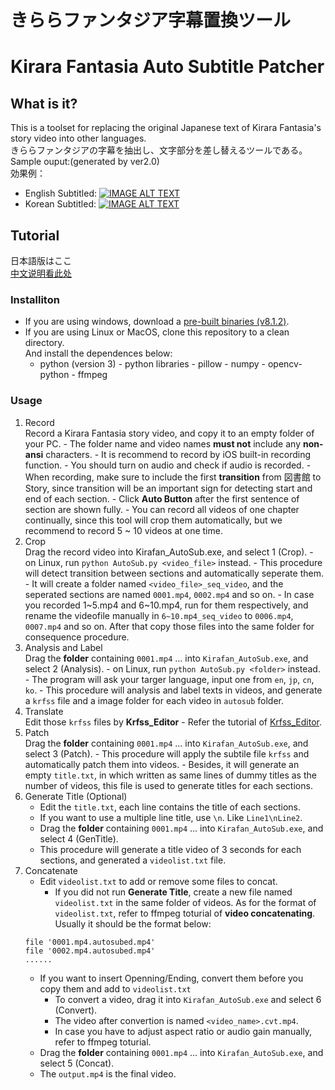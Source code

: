 # きららファンタジア字幕置換ツール

# Kirara Fantasia Auto Subtitle Patcher

## What is it?

This is a toolset for replacing the original Japanese text of Kirara Fantasia's story video into other languages.  
きららファンタジアの字幕を抽出し、文字部分を差し替えるツールである。  
Sample ouput:(generated by ver2.0)  
効果例：

- English Subtitled:
  [![IMAGE ALT TEXT](http://img.youtube.com/vi/Z8BytfESak0/0.jpg)](https://www.youtube.com/embed/Z8BytfESak0 "CameraMaster")
- Korean Subtitled:
  [![IMAGE ALT TEXT](http://img.youtube.com/vi/_6IlXAgpsEs/0.jpg)](https://www.youtube.com/embed/_6IlXAgpsEs "CameraMaster")

## Tutorial

日本語版はここ  
[中文说明看此处](https://github.com/kirafanautodec/Kirafan_AutoSub/blob/master/README_CN.md)

### Installiton

- If you are using windows, download a [pre-built binaries (v8.1.2)](https://drive.google.com/open?id=1ImrdeYRtKIfpD2_1o4TX6B7Vpn3jjijf).
- If you are using Linux or MacOS, clone this repository to a clean directory.  
  And install the dependences below:
  - python (version 3) - python libraries - pillow - numpy - opencv-python - ffmpeg

### Usage

1. Record  
   Record a Kirara Fantasia story video, and copy it to an empty folder of your PC. - The folder name and video names **must not** include any **non-ansi** characters. - It is recommend to record by iOS built-in recording function. - You should turn on audio and check if audio is recorded. - When recording, make sure to include the first **transition** from 図書館 to Story, since transition will be an important sign for detecting start and end of each section. - Click **Auto Button** after the first sentence of section are shown fully. - You can record all videos of one chapter continually, since this tool will crop them automatically, but we recommend to record 5 ~ 10 videos at one time.
1. Crop  
   Drag the record video into Kirafan_AutoSub.exe, and select 1 (Crop). - on Linux, run `python AutoSub.py <video_file>` instead. - This procedure will detect transition between sections and automatically seperate them. - It will create a folder named `<video_file>_seq_video`, and the seperated sections are named `0001.mp4`, `0002.mp4` and so on. - In case you recorded 1~5.mp4 and 6~10.mp4, run for them respectively, and rename the videofile manually in `6~10.mp4_seq_video` to `0006.mp4`, `0007.mp4` and so on. After that copy those files into the same folder for consequence procedure.
1. Analysis and Label  
   Drag the **folder** containing `0001.mp4` ... into `Kirafan_AutoSub.exe`, and select 2 (Analysis). - on Linux, run `python AutoSub.py <folder>` instead. - The program will ask your targer language, input one from `en`, `jp`, `cn`, `ko`. - This procedure will analysis and label texts in videos, and generate a `krfss` file and a image folder for each video in `autosub` folder.
1. Translate  
   Edit those `krfss` files by **Krfss_Editor** - Refer the tutorial of [Krfss_Editor](https://github.com/kirafanautodec/Krfss_Editor).
1. Patch  
   Drag the **folder** containing `0001.mp4` ... into `Kirafan_AutoSub.exe`, and select 3 (Patch). - This procedure will apply the subtile file `krfss` and automatically patch them into videos. - Besides, it will generate an empty `title.txt`, in which written as same lines of dummy titles as the number of videos, this file is used to generate titles for each sections.
1. Generate Title (Optional)
   - Edit the `title.txt`, each line contains the title of each sections.
   - If you want to use a multiple line title, use `\n`. Like `Line1\nLine2`.
   - Drag the **folder** containing `0001.mp4` ... into `Kirafan_AutoSub.exe`, and select 4 (GenTitle).
   - This procedure will generate a title video of 3 seconds for each sections, and generated a `videolist.txt` file.
1. Concatenate
   - Edit `videolist.txt` to add or remove some files to concat.
     - If you did not run **Generate Title**, create a new file named `videolist.txt` in the same folder of videos. As for the format of `videolist.txt`, refer to ffmpeg toturial of **video concatenating**. Usually it should be the format below:
   ```
   file '0001.mp4.autosubed.mp4'
   file '0002.mp4.autosubed.mp4'
   ......
   ```
   - If you want to insert Openning/Ending, convert them before you copy them and add to `videolist.txt`
     - To convert a video, drag it into `Kirafan_AutoSub.exe` and select 6 (Convert).
     - The video after convertion is named `<video_name>.cvt.mp4`.
     - In case you have to adjust aspect ratio or audio gain manually, refer to ffmpeg toturial.
   - Drag the **folder** containing `0001.mp4` ... into `Kirafan_AutoSub.exe`, and select 5 (Concat).
   - The `output.mp4` is the final video.
